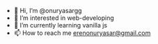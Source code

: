 - 👋 Hi, I’m @onuryasargg
- 👀 I’m interested in web-developing
- 🌱 I’m currently learning vanilla js
- 📫 How to reach me erenonuryasar@gmail.com

<!---
onuryasargg/onuryasargg is a ✨ special ✨ repository because its `README.md` (this file) appears on your GitHub profile.
You can click the Preview link to take a look at your changes.
--->

